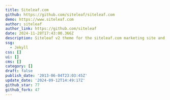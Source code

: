 ```yaml
---
title: Siteleaf.com
github: https://github.com/siteleaf/siteleaf.com
demo: https://www.siteleaf.com
author: siteleaf
author_link: https://github.com/siteleaf
date: 2024-11-28T17:43:00.366Z
description: Siteleaf v2 theme for the siteleaf.com marketing site and blog
ssg:
  - Jekyll
css: []
ui: []
cms: []
category: []
draft: false
publish_date: '2013-06-04T23:03:45Z'
update_date: '2024-09-12T14:49:17Z'
github_star: 77
github_fork: 47
---
```

